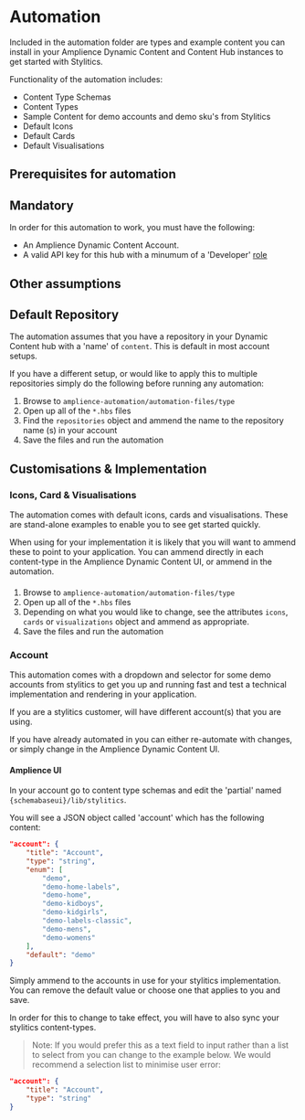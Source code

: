 # Automation

Included in the automation folder are types and example content you can install in your Amplience Dynamic Content and Content Hub instances to get started with Stylitics.

Functionality of the automation includes:
 - Content Type Schemas
 - Content Types
 - Sample Content for demo accounts and demo sku's from Stylitics
 - Default Icons
 - Default Cards
 - Default Visualisations


## Prerequisites for automation

## Mandatory
In order for this automation to work, you must have the following:
- An Amplience Dynamic Content Account.
- A valid API key for this hub with a minumum of a 'Developer' [role](https://amplience.com/developers/docs/concepts/permissions/roles/)

## Other assumptions

## Default Repository
The automation assumes that you have a repository in your Dynamic Content hub with a 'name' of `content`. This is default in most account setups.

If you have a different setup, or would like to apply this to multiple repositories simply do the following before running any automation:

1. Browse to `amplience-automation/automation-files/type`
2. Open up all of the `*.hbs` files
3. Find the `repositories` object and ammend the name to the repository name (s) in your account
4. Save the files and run the automation


## Customisations & Implementation

### Icons, Card & Visualisations

The automation comes with default icons, cards and visualisations. These are stand-alone examples to enable you to see get started quickly.

When using for your implementation it is likely that you will want to ammend these to point to your application. You can ammend directly in each content-type in the Amplience Dynamic Content UI, or ammend in the automation.

#### 

1. Browse to `amplience-automation/automation-files/type`
2. Open up all of the `*.hbs` files
3. Depending on what you would like to change, see the attributes `icons`, `cards` or `visualizations` object and ammend as appropriate.
4. Save the files and run the automation


### Account

This automation comes with a dropdown and selector for some demo accounts from stylitics to get you up and running fast and test a technical implementation and rendering in your application.

If you are a stylitics customer, will have different account(s) that you are using.

If you have already automated in you can either re-automate with changes, or simply change in the Amplience Dynamic Content UI.

#### Amplience UI
In your account go to content type schemas and edit the 'partial' named `{schemabaseui}/lib/stylitics`.

You will see a JSON object called 'account' which has the following content:

``` json
"account": {
    "title": "Account",
    "type": "string",
    "enum": [
        "demo",
        "demo-home-labels",
        "demo-home",
        "demo-kidboys",
        "demo-kidgirls",
        "demo-labels-classic",
        "demo-mens",
        "demo-womens"
    ],
    "default": "demo"
}
```

Simply ammend to the accounts in use for your stylitics implementation. You can remove the default value or choose one that applies to you and save.

In order for this to change to take effect, you will have to also sync your stylitics content-types.

>Note: If you would prefer this as a text field to input rather than a list to select from you can change to the example below. We would recommend a selection list to minimise user error:

```json
"account": {
    "title": "Account",
    "type": "string"
}
```
